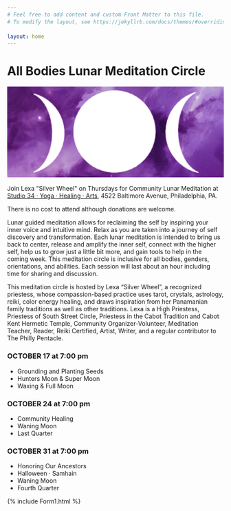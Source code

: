 ```yaml
---
# Feel free to add content and custom Front Matter to this file.
# To modify the layout, see https://jekyllrb.com/docs/themes/#overriding-theme-defaults

layout: home
---
```


# All Bodies Lunar Meditation Circle

![tripple moon logo](images/tripple-moon-purple-banner.png)

Join Lexa "Silver Wheel" on Thursdays for Community Lunar Meditation at [Studio 34 · Yoga · Healing · Arts](https://studio34yoga.com), 4522 Baltimore Avenue, Philadelphia, PA.

There is no cost to attend although donations are welcome. 

Lunar guided meditation allows for reclaiming the self by inspiring your inner voice and intuitive mind. Relax as you are taken into a journey of self discovery and transformation. Each lunar meditation is intended to bring us back to center, release and amplify the inner self, connect with the higher self, help us to grow just a little bit more, and gain tools to help in the coming week. This meditation circle is inclusive for all bodies, genders, orientations, and abilities. Each session will last about an hour including time for sharing and discussion.

This meditation circle is hosted by Lexa “Silver Wheel”, a recognized priestess, whose compassion-based practice uses tarot, crystals, astrology, reiki, color energy healing, and draws inspiration from her Panamanian family traditions as well as other traditions. Lexa is a High Priestess, Priestess of South Street Circle, Priestess in the Cabot Tradition and Cabot Kent Hermetic Temple, Community Organizer-Volunteer, Meditation Teacher, Reader, Reiki Certified, Artist, Writer, and a regular contributor to The Philly Pentacle.

### OCTOBER 17 at 7:00 pm

* Grounding and Planting Seeds
* Hunters Moon & Super Moon
* Waxing  & Full Moon

### OCTOBER  24 at 7:00 pm

* Community Healing 
* Waning Moon
* Last Quarter

### OCTOBER  31 at 7:00 pm

* Honoring Our Ancestors 
* Halloween · Samhain
* Waning Moon
* Fourth Quarter 

{% include Form1.html %}
